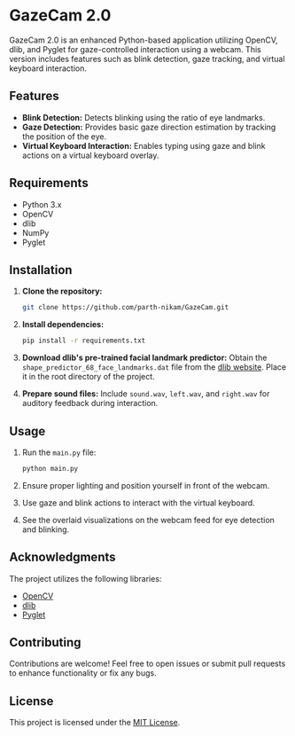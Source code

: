 # GazeCam 2.0

GazeCam 2.0 is an enhanced Python-based application utilizing OpenCV, dlib, and Pyglet for gaze-controlled interaction using a webcam. This version includes features such as blink detection, gaze tracking, and virtual keyboard interaction.

## Features

- **Blink Detection:** Detects blinking using the ratio of eye landmarks.
- **Gaze Detection:** Provides basic gaze direction estimation by tracking the position of the eye.
- **Virtual Keyboard Interaction:** Enables typing using gaze and blink actions on a virtual keyboard overlay.

## Requirements

- Python 3.x
- OpenCV
- dlib
- NumPy
- Pyglet

## Installation

1. **Clone the repository:**
    ```bash
    git clone https://github.com/parth-nikam/GazeCam.git
    ```

2. **Install dependencies:**
    ```bash
    pip install -r requirements.txt
    ```

3. **Download dlib's pre-trained facial landmark predictor:**
   Obtain the `shape_predictor_68_face_landmarks.dat` file from the [dlib website](http://dlib.net/files/). Place it in the root directory of the project.

4. **Prepare sound files:**
   Include `sound.wav`, `left.wav`, and `right.wav` for auditory feedback during interaction.

## Usage

1. Run the `main.py` file:
    ```bash
    python main.py
    ```

2. Ensure proper lighting and position yourself in front of the webcam.
3. Use gaze and blink actions to interact with the virtual keyboard.
4. See the overlaid visualizations on the webcam feed for eye detection and blinking.

## Acknowledgments

The project utilizes the following libraries:
- [OpenCV](https://opencv.org/)
- [dlib](http://dlib.net/)
- [Pyglet](https://pyglet.readthedocs.io/en/latest/)

## Contributing

Contributions are welcome! Feel free to open issues or submit pull requests to enhance functionality or fix any bugs.

## License

This project is licensed under the [MIT License](LICENSE).
